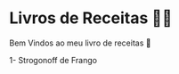 # Livros de Receitas :man_cook:
Bem Vindos ao meu livro de receitas :wave:

1- Strogonoff de Frango
